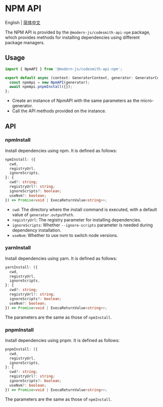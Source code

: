 # NPM API

English | [简体中文](../../zh/api/npm.md)

The NPM API is provided by the `@modern-js/codesmith-api-npm` package, which provides methods for installing dependencies using different package managers.

## Usage

```ts
import { NpmAPI } from '@modern-js/codesmith-api-npm';

export default async (context: GeneratorContext, generator: GeneratorCore) => {
  const npmApi = new NpmAPI(generator);
  await npmApi.pnpmInstall({});
};
```

- Create an instance of NpmAPI with the same parameters as the micro-generator.
- Call the API methods provided on the instance.

## API

### npmInstall

Install dependencies using npm. It is defined as follows:

```ts
npmInstall: ({
  cwd,
  registryUrl,
  ignoreScripts,
}: {
  cwd?: string;
  registryUrl?: string;
  ignoreScripts?: boolean;
  useNvm?: boolean;
}) => Promise<void | ExecaReturnValue<string>>;
```

- `cwd`: The directory where the install command is executed, with a default value of `generator.outputPath`.
- `registryUrl`: The registry parameter for installing dependencies.
- `ignoreScripts`: Whether `--ignore-scripts` parameter is needed during dependency installation.
- `useNvm`: Whether to use nvm to switch node versions.

### yarnInstall

Install dependencies using yarn. It is defined as follows:

```ts
yarnInstall: ({
  cwd,
  registryUrl,
  ignoreScripts,
}: {
  cwd?: string;
  registryUrl?: string;
  ignoreScripts?: boolean;
  useNvm?: boolean;
}) => Promise<void | ExecaReturnValue<string>>;
```

The parameters are the same as those of `npmInstall`.

### pnpmInstall

Install dependencies using pnpm. It is defined as follows:

```ts
pnpmInstall: ({
  cwd,
  registryUrl,
  ignoreScripts,
}: {
  cwd?: string;
  registryUrl?: string;
  ignoreScripts?: boolean;
  useNvm?: boolean;
}) => Promise<void | ExecaReturnValue<string>>;
```

The parameters are the same as those of `npmInstall`.
